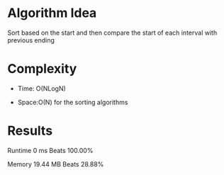 # Algorithm Idea

Sort based on the start and then compare the start of each interval with previous ending

# Complexity

- Time: O(NLogN)

- Space:O(N) for the sorting algorithms

# Results

Runtime
0
ms
Beats
100.00%

Memory
19.44
MB
Beats
28.88%